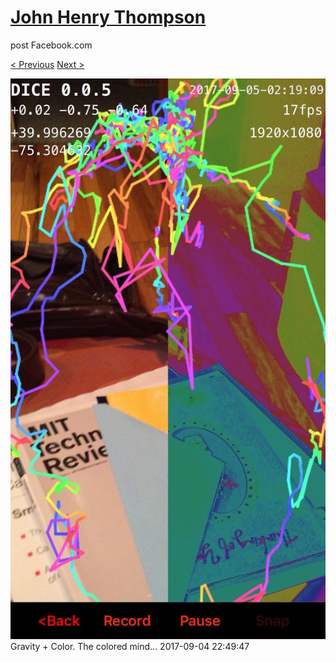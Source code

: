 # [John Henry Thompson](../README.md)
post Facebook.com

[< Previous](2017-09-05-2.md) [Next >](2017-09-04-2.md)

[![](../media/2017-09-04/Gravity-Color-The-colored-mind.jpg)](../README.md)
Gravity + Color. The colored mind...
2017-09-04 22:49:47
